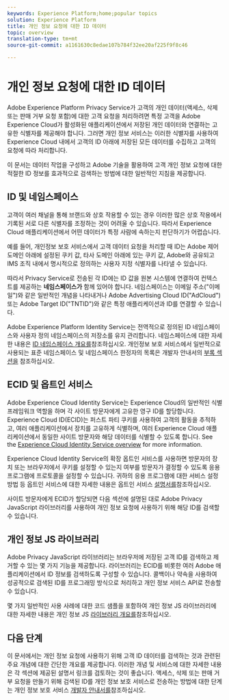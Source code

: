 ```yaml
---
keywords: Experience Platform;home;popular topics
solution: Experience Platform
title: 개인 정보 요청에 대한 ID 데이터
topic: overview
translation-type: tm+mt
source-git-commit: a1161630c8edae107b784f32ee20af225f9f8c46

---
```



# 개인 정보 요청에 대한 ID 데이터

Adobe Experience Platform Privacy Service가 고객의 개인 데이터(액세스, 삭제 또는 판매 거부 요청 포함)에 대한 고객 요청을 처리하려면 특정 고객을 Adobe Experience Cloud가 활성화된 애플리케이션에서 저장된 개인 데이터와 연결하는 고유한 식별자를 제공해야 합니다. 그러면 개인 정보 서비스는 이러한 식별자를 사용하여 Experience Cloud 내에서 고객의 ID 아래에 저장된 모든 데이터를 수집하고 고객의 요청에 따라 처리합니다.

이 문서는 데이터 작업을 구성하고 Adobe 기술을 활용하여 고객 개인 정보 요청에 대한 적절한 ID 정보를 효과적으로 검색하는 방법에 대한 일반적인 지침을 제공합니다.

## ID 및 네임스페이스

고객이 여러 채널을 통해 브랜드와 상호 작용할 수 있는 경우 이러한 많은 상호 작용에서 기록된 서로 다른 식별자를 조정하는 것이 어려울 수 있습니다. 따라서 Experience Cloud 애플리케이션에서 어떤 데이터가 특정 사람에 속하는지 판단하기가 어렵습니다.

예를 들어, 개인정보 보호 서비스에서 고객 데이터 요청을 처리할 때 ID는 Adobe 제어 도메인 아래에 설정된 쿠키 값, 타사 도메인 아래에 있는 쿠키 값, Adobe와 공유되고 IMS 조직 내에서 명시적으로 정의하는 사용자 지정 식별자를 나타낼 수 있습니다.

따라서 Privacy Service로 전송된 각 ID에는 ID 값을 원본 시스템에 연결하여 컨텍스트를 제공하는 **네임스페이스가** 함께 있어야 합니다. 네임스페이스는 이메일 주소(&quot;이메일&quot;)와 같은 일반적인 개념을 나타내거나 Adobe Advertising Cloud ID(&quot;AdCloud&quot;) 또는 Adobe Target ID(&quot;TNTID&quot;)와 같은 특정 애플리케이션과 ID를 연결할 수 있습니다.

Adobe Experience Platform Identity Service는 전역적으로 정의된 ID 네임스페이스와 사용자 정의 네임스페이스의 저장소를 유지 관리합니다. 네임스페이스에 대한 자세한 내용은 [ID 네임스페이스 개요를](../identity-service/namespaces.md)참조하십시오. 개인정보 보호 서비스에서 일반적으로 사용되는 표준 네임스페이스 및 네임스페이스 한정자의 목록은 개발자 안내서의 [부록 섹션을](api/appendix.md) 참조하십시오.

## ECID 및 옵트인 서비스

Adobe Experience Cloud Identity Service는 Experience Cloud의 일반적인 식별 프레임워크 역할을 하며 각 사이트 방문자에게 고유한 영구 ID를 할당합니다. Experience Cloud ID(ECID)는 퍼스트 파티 쿠키를 사용하여 고객의 활동을 추적하고, 여러 애플리케이션에서 장치를 고유하게 식별하며, 여러 Experience Cloud 애플리케이션에서 동일한 사이트 방문자와 해당 데이터를 식별할 수 있도록 합니다. See the [Experience Cloud Identity Service overview](https://docs.adobe.com/content/help/ko-KR/id-service/using/intro/overview.html) for more information.

Experience Cloud Identity Service의 확장 옵트인 서비스를 사용하면 방문자의 장치 또는 브라우저에서 쿠키를 설정할 수 있는지 여부를 방문자가 결정할 수 있도록 응용 프로그램에 프로토콜을 설정할 수 있습니다. 귀하의 응용 프로그램에 대한 서비스 설정 방법 등 옵트인 서비스에 대한 자세한 내용은 옵트인 서비스 [설명서를](https://docs.adobe.com/content/help/ko-KR/id-service/using/implementation/opt-in-service/optin-overview.html)참조하십시오.

사이트 방문자에게 ECID가 할당되면 다음 섹션에 설명된 대로 Adobe Privacy JavaScript 라이브러리를 사용하여 개인 정보 요청에 사용하기 위해 해당 ID를 검색할 수 있습니다.

## 개인 정보 JS 라이브러리

Adobe Privacy JavaScript 라이브러리는 브라우저에 저장된 고객 ID를 검색하고 제거할 수 있는 몇 가지 기능을 제공합니다. 라이브러리는 ECID를 비롯한 여러 Adobe 애플리케이션에서 ID 정보를 검색하도록 구성할 수 있습니다. 콜백이나 약속을 사용하여 성공적으로 검색된 ID를 프로그래밍 방식으로 처리하고 개인 정보 서비스 API로 전송할 수 있습니다.

몇 가지 일반적인 사용 사례에 대한 코드 샘플을 포함하여 개인 정보 JS 라이브러리에 대한 자세한 내용은 개인 정보 JS [라이브러리 개요를](js-library.md)참조하십시오.

## 다음 단계

이 문서에서는 개인 정보 요청에 사용하기 위해 고객 ID 데이터를 검색하는 것과 관련된 주요 개념에 대한 간단한 개요를 제공합니다. 이러한 개념 및 서비스에 대한 자세한 내용은 각 섹션에 제공된 설명서 링크를 검토하는 것이 좋습니다. 액세스, 삭제 또는 판매 거부 요청을 만들기 위해 검색된 ID를 개인 정보 보호 서비스로 전송하는 방법에 대한 단계는 개인 정보 보호 서비스 [개발자 안내서를](api/getting-started.md)참조하십시오.